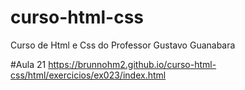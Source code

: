 # curso-html-css
 Curso de Html e Css do Professor Gustavo Guanabara

#Aula 21
https://brunnohm2.github.io/curso-html-css/html/exercicios/ex023/index.html
